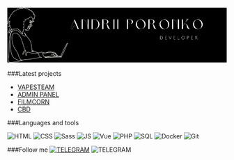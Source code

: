 [![Header](https://github.com/AndriiPoronko/AndriiPoronko/blob/main/assets/logopng.png)](https://github.com/AndriiPoronko?tab=repositories)

###Latest projects

 + [VAPESTEAM](http://31.172.78.212/)
 + [ADMIN PANEL](http://31.172.78.212/admin)
 + [FILMCORN](https://andriiporonko.github.io/filmcorn/)
 + [CBD](https://andriiporonko.github.io/CBD/)



###Languages and tools

![HTML](https://img.shields.io/badge/-HTML-1c1d1f?style=for-the-badge&logo=html5)
![CSS](https://img.shields.io/badge/-CSS-1c1d1f?style=for-the-badge&logo=css3&logoColor=1572B6)
![Sass](https://img.shields.io/badge/-Sass-1c1d1f?style=for-the-badge&logo=Sass)
![JS](https://img.shields.io/badge/-JavaScript-1c1d1f?style=for-the-badge&logo=jss)
![Vue](https://img.shields.io/badge/-Vue-1c1d1f?style=for-the-badge&logo=vue.js)
![PHP](https://img.shields.io/badge/-laravel-1c1d1f?style=for-the-badge&logo=laravel)
![SQL](https://img.shields.io/badge/-SQL-1c1d1f?style=for-the-badge&logo=MySql)
![Docker](https://img.shields.io/badge/-Docker-1c1d1f?style=for-the-badge&logo=Docker)
![Git](https://img.shields.io/badge/-git-1c1d1f?style=for-the-badge&logo=Git)

###Follow me
[![TELEGRAM](https://img.shields.io/badge/-Telagram-1c1d1f?style=for-the-badge&logo=Telegram)](https://t.me/Andrii_Poronko)
![TELEGRAM](https://img.shields.io/badge/-poronko.andrii@gmail.com-1c1d1f?style=for-the-badge&logo=Gmail)

